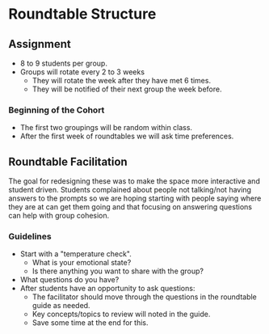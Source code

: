 # Roundtable Structure

## Assignment

* 8 to 9 students per group.
* Groups will rotate every 2 to 3 weeks
  * They will rotate the week after they have met 6 times.
  * They will be notified of their next group the week before.

### Beginning of the Cohort

* The first two groupings will be random within class.
* After the first week of roundtables we will ask time preferences.

## Roundtable Facilitation

The goal for redesigning these was to make the space more interactive and student driven.  Students complained about people not talking/not having answers to the prompts so we are hoping starting with people saying where they are at can get them going and that focusing on answering questions can help with group cohesion.

### Guidelines

* Start with a "temperature check".
  * What is your emotional state?
  * Is there anything you want to share with the group?
* What questions do you have?
* After students have an opportunity to ask questions:
  * The facilitator should move through the questions in the roundtable guide as needed.
  * Key concepts/topics to review will noted in the guide.
  * Save some time at the end for this.
